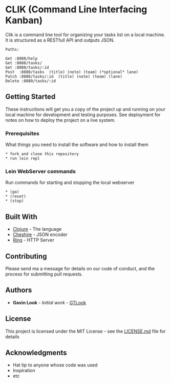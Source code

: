 # CLIK (Command Line Interfacing Kanban)

Clik is a command line tool for organizing your tasks list on a local machine. It is structured as a RESTfull API and outputs JSON.  

```shell
Paths:

Get :8080/help
Get :8080/tasks/
Get :8080/tasks/:id
Post  :8080/tasks  (title) (note) (team) (*optional* lane)
Patch :8080/tasks/:id  (title) (note) (team) (lane)
Delete :8080/tasks/:id
```

## Getting Started

These instructions will get you a copy of the project up and running on your local machine for development and testing purposes. See deployment for notes on how to deploy the project on a live system.

### Prerequisites

What things you need to install the software and how to install them

```shell
* fork and clone this repository
* run lein repl
```

### Lein WebServer commands

Run commands for starting and stopping the local webserver

```shell
* (go)
* (reset)
* (stop)
```

## Built With

-   [Clojure](https://clojure.org/) - The language
-   [Cheshire](https://github.com/dakrone/cheshire) - JSON encoder
-   [Ring](https://github.com/ring-clojure) - HTTP Server

## Contributing

Please send ma a message for details on our code of conduct, and the process for submitting pull requests.

## Authors

-   **Gavin Look** - _Initial work_ - [GTLook](https://github.com/GTLook/)

## License

This project is licensed under the MIT License - see the [LICENSE.md](LICENSE.md) file for details

## Acknowledgments

-   Hat tip to anyone whose code was used
-   Inspiration
-   etc
